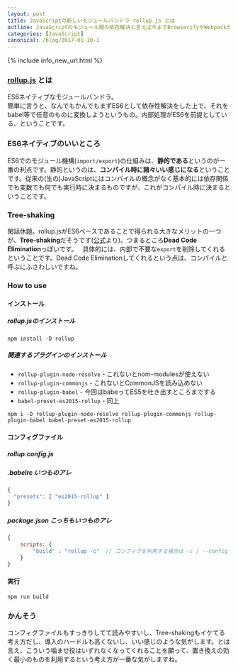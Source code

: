 ```yaml
---
layout: post
title: JavaScriptの新しいモジュールバンドラ rollup.js とは
outline: JavaScriptのモジュール間の依存解決と言えば今までBrowserifyやWebpackがメジャーどころでしたが、それらに新しいお仲間が登場したようです。ES6をベースとしていて、Tree-shakingがウリというrollup.jsとは一体どんなものなのか、簡単に調べてまとめてみました。
categories: [JavaScript]
canonical: /blog/2017-01-10-1
---
```


{% include info_new_url.html %}

### [rollup.js](http://rollupjs.org/) とは
ES6ネイティブなモジュールバンドラ。  
簡単に言うと、なんでもかんでもまずES6として依存性解決をした上で、それをbabel等で任意のものに変換しようというもの。内部処理がES6を前提としている、ということです。

### ES6ネイティブのいいところ
ES6でのモジュール機構(`import/export`)の仕組みは、**静的である**というのが一番の利点です。静的というのは、**コンパイル時に諸々いい感じになる**ということです。従来の(生の)JavaScriptにはコンパイルの概念がなく基本的には依存関係でも変数でも何でも実行時に決まるものですが、これがコンパイル時に決まるということです。

###  Tree-shaking
閑話休題。rollup.jsがES6ベースであることで得られる大きなメリットの一つが、**Tree-shaking**だそうです([公式](http://rollupjs.org/)より)。つまるところ**Dead Code Elimination**っぽいです。  
具体的には、内部で不要な`export`を削除してくれるということです。Dead Code Eliminationしてくれるという点は、コンパイルと呼ぶにふさわしいですね。

### How to use

#### インストール

##### rollup.jsのインストール
```
npm install -D rollup
```


##### 関連するプラグインのインストール

* `rollup-plugin-node-resolve`  - これないとnom-modulesが使えない
* `rollup-plugin-commonjs`  - これないとCommonJSを読み込めない
* `rollup-plugin-babel`  - 今回はbabeってES5を吐き出すところまでする
* `babel-preset-es2015-rollup`  - 同上

```
npm i -D rollup-plugin-node-resolve rollup-plugin-commonjs rollup-plugin-babel babel-preset-es2015-rollup
```


#### コンフィグファイル

##### rollup.config.js
<script src="https://gist.github.com/aloerina01/d047155a90370f4a69199301285cff6d.js"></script>


##### .babelrc いつものアレ

```javascript
{
  "presets": [ "es2015-rollup" ]
}
```


##### package.json こっちもいつものアレ

```javascript
{
	scripts: {
		"build" : "rollup -c"  // コンフィグを利用する場合は -c / --config
	}
}
```

#### 実行

```
npm run build
```


### かんそう
コンフィグファイルもすっきりしてて読みやすいし、Tree-shakingもイケてる考え方だし、導入のハードルも高くないし、いい感じのような気がします。とは言え、こういう噛ませ役はいずれなくなってくれることを願って、置き換えの効く最小のものを利用するという考え方が一番な気がしますね。
